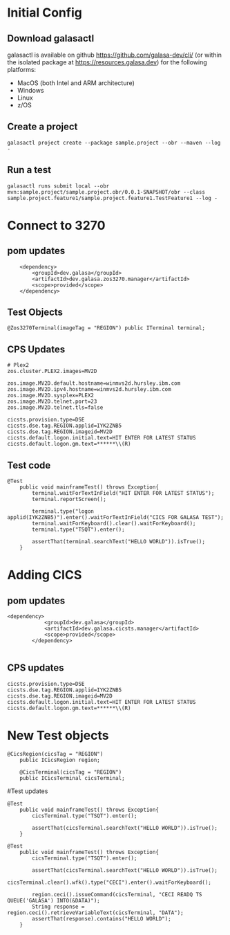 # Initial Config

## Download galasactl
galasactl is available on github https://github.com/galasa-dev/cli/ (or within the isolated package at https://resources.galasa.dev) for the following platforms:
* MacOS (both Intel and ARM architecture)
* Windows
* Linux
* z/OS

## Create a project
`galasactl project create --package sample.project --obr --maven --log -`

## Run a test
`galasactl runs submit local --obr mvn:sample.project/sample.project.obr/0.0.1-SNAPSHOT/obr --class sample.project.feature1/sample.project.feature1.TestFeature1 --log -`

# Connect to 3270
## pom updates
		<dependency>
			<groupId>dev.galasa</groupId>
			<artifactId>dev.galasa.zos3270.manager</artifactId>
			<scope>provided</scope>
		</dependency>

## Test Objects
`@Zos3270Terminal(imageTag = "REGION")
	public ITerminal terminal;`

## CPS Updates
```
# Plex2
zos.cluster.PLEX2.images=MV2D

zos.image.MV2D.default.hostname=winmvs2d.hursley.ibm.com
zos.image.MV2D.ipv4.hostname=winmvs2d.hursley.ibm.com
zos.image.MV2D.sysplex=PLEX2
zos.image.MV2D.telnet.port=23
zos.image.MV2D.telnet.tls=false

cicsts.provision.type=DSE
cicsts.dse.tag.REGION.applid=IYK2ZNB5
cicsts.dse.tag.REGION.imageid=MV2D
cicsts.default.logon.initial.text=HIT ENTER FOR LATEST STATUS
cicsts.default.logon.gm.text=******\\(R)
```
## Test code
```
@Test
	public void mainframeTest() throws Exception{
		terminal.waitForTextInField("HIT ENTER FOR LATEST STATUS");
		terminal.reportScreen();

		terminal.type("logon applid(IYK2ZNB5)").enter().waitForTextInField("CICS FOR GALASA TEST");
		terminal.waitForKeyboard().clear().waitForKeyboard();
		terminal.type("TSQT").enter();

		assertThat(terminal.searchText("HELLO WORLD")).isTrue();
	}
```

# Adding CICS

## pom updates
```
<dependency>
			<groupId>dev.galasa</groupId>
			<artifactId>dev.galasa.cicsts.manager</artifactId>
			<scope>provided</scope>
		</dependency>
        
```

## CPS updates
```
cicsts.provision.type=DSE
cicsts.dse.tag.REGION.applid=IYK2ZNB5
cicsts.dse.tag.REGION.imageid=MV2D
cicsts.default.logon.initial.text=HIT ENTER FOR LATEST STATUS
cicsts.default.logon.gm.text=******\\(R)
```

# New Test objects
```
@CicsRegion(cicsTag = "REGION")
	public ICicsRegion region;

	@CicsTerminal(cicsTag = "REGION")
	public ICicsTerminal cicsTerminal;
```

#Test updates
```
@Test
	public void mainframeTest() throws Exception{
		cicsTerminal.type("TSQT").enter();

		assertThat(cicsTerminal.searchText("HELLO WORLD")).isTrue();
	}
```

```
@Test
	public void mainframeTest() throws Exception{
		cicsTerminal.type("TSQT").enter();

		assertThat(cicsTerminal.searchText("HELLO WORLD")).isTrue();
		cicsTerminal.clear().wfk().type("CECI").enter().waitForKeyboard();

		region.ceci().issueCommand(cicsTerminal, "CECI READQ TS QUEUE('GALASA') INTO(&DATA)");
		String response = region.ceci().retrieveVariableText(cicsTerminal, "DATA");
		assertThat(response).contains("HELLO WORLD");
	}
```

